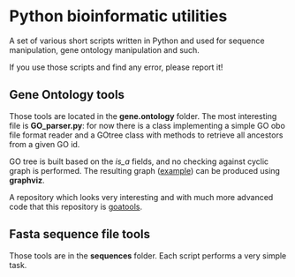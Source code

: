 Python bioinformatic utilities
==============================

A set of various short scripts written in Python and used for sequence 
manipulation, gene ontology manipulation and such.

If you use those scripts and find any error, please report it!

Gene Ontology tools
-------------------

Those tools are located in the **gene.ontology** folder. The most interesting
file is **GO_parser.py**: for now there is a class implementing a simple GO obo
file format reader and a GOtree class with methods to retrieve all ancestors
from a given GO id.

GO tree is built based on the *is_a* fields, and no checking against cyclic
graph is performed. The resulting graph
([example](https://github.com/matthieu-bruneaux/python-bioinformatic-utils/raw/master/gene.ontology/toto.pdf))
can be produced using **graphviz**.

A repository which looks very interesting and with much more advanced code that
this repository is [goatools](https://github.com/tanghaibao/goatools).

Fasta sequence file tools
-------------------------

Those tools are in the **sequences** folder. Each script performs a very simple
task.
